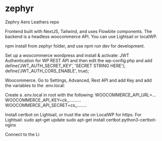 # zephyr
Zephry Aero Leathers repo

Frontend built with NextJS, Tailwind, and uses Flowbite components. The backend is a headless woocommerce API. You can use Lightsail or localWP.

npm install from zephyr folder, and use npm run dev for development. 

Set up a woocommerce wordpress and install & activate:
JWT Authentication for WP REST API and then edit the wp-config.php and add 
define('JWT_AUTH_SECRET_KEY', 'SECRET STRING HERE');
define('JWT_AUTH_CORS_ENABLE', true);

Woocommerce. Go to Settings, Advanced, Rest API and add Key and add the variables to the .env.local:

Create a .env.local in root with the following:
WOOCOMMERCE_API_URL=...
WOOCOMMERCE_API_KEY=ck_..........
WOOCOMMERCE_API_SECRET=cs_........

Install certbot on Lightsail, or trust the site on LocalWP for https.
For Lightsail:
sudo apt-get update
sudo apt-get install certbot python3-certbot-nginx


Connect to the Li
